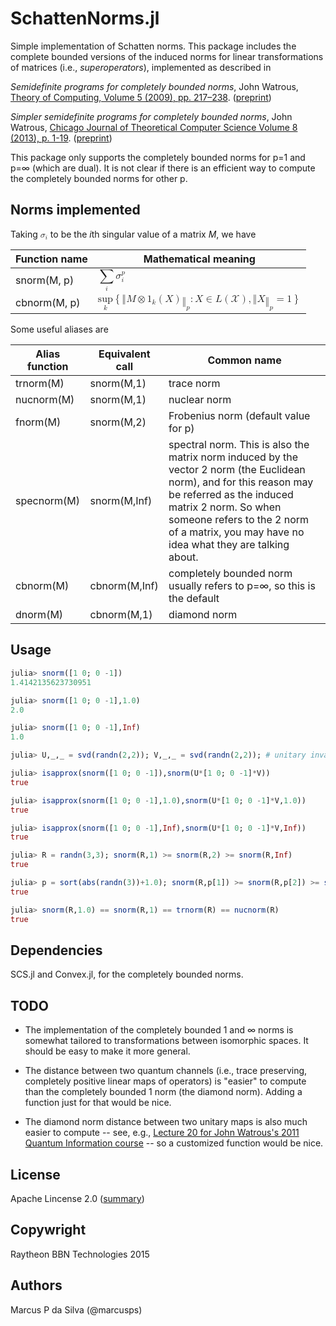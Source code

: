 # SchattenNorms.jl

Simple implementation of Schatten norms. This package includes the
complete bounded versions of the induced norms for linear
transformations of matrices (i.e., *superoperators*), implemented as
described in

*Semidefinite programs for completely bounded norms*, John Watrous, [Theory of Computing, Volume 5 (2009), pp. 217–238](http://theoryofcomputing.org/articles/v005a011/). ([preprint](http://arxiv.org/abs/0901.4709))

*Simpler semidefinite programs for completely bounded norms*, John Watrous, [Chicago Journal of Theoretical Computer Science Volume 8 (2013), p. 1-19](http://cjtcs.cs.uchicago.edu/articles/2013/8/contents.html). ([preprint](http://arxiv.org/abs/1207.5726))

This package only supports the completely bounded norms for p=1 and
p=∞ (which are dual). It is not clear if there is an efficient way to
compute the completely bounded norms for other p.

## Norms implemented

Taking <math><msub><mi>&#x03C3;</mi><mi>i</mi></msub></math> to be the *i*th singular value of a matrix *M*, we have

Function name | Mathematical meaning
--------------|---------------------
snorm(M, p)   | <math><mrow><mstyle displaystyle="true"><munder><mo>&#x02211;</mo><mi>i</mi></munder></mstyle><msubsup><mi>&#x003C3;</mi><mi>i</mi><mi>p</mi></msubsup></mrow></math>
cbnorm(M, p)  | <math><mrow><mstyle displaystyle="true"><munder><mi>sup</mi><mi>k</mi></munder></mstyle><mrow><mo form="prefix">{</mo><mo>&#x02016;</mo><mi>M</mi><mo>&#x02297;</mo><msub><mn>1</mn><mi>k</mi></msub><mrow><mo form="prefix">(</mo><mi>X</mi><mo form="postfix">)</mo></mrow><msub><mo>&#x02016;</mo><mi>p</mi></msub><mo>:</mo><mi>X</mi><mo>&#x02208;</mo><mi>L</mi><mrow><mo form="prefix">(</mo><mi>&#x1D4B3;</mi><mo form="postfix">)</mo></mrow><mo>,</mo><mo>&#x02016;</mo><mi>X</mi><msub><mo>&#x02016;</mo><mi>p</mi></msub><mo>=</mo><mn>1</mn><mo form="postfix">}</mo></mrow></mrow></math>

Some useful aliases are

Alias function | Equivalent call | Common name
---------------|-----------------|------------
trnorm(M) | snorm(M,1) | trace norm
nucnorm(M) | snorm(M,1) | nuclear norm
fnorm(M) | snorm(M,2) | Frobenius norm (default value for p)
specnorm(M) | snorm(M,Inf) | spectral norm. This is also the matrix norm induced by the vector 2 norm (the Euclidean norm), and for this reason may be referred as the induced matrix 2 norm. So when someone refers to the 2 norm of a matrix, you may have no idea what they are talking about.
cbnorm(M) | cbnorm(M,Inf) | completely bounded norm usually refers to p=∞, so this is the default
dnorm(M) | cbnorm(M,1) | diamond norm

## Usage

```julia
julia> snorm([1 0; 0 -1])
1.4142135623730951

julia> snorm([1 0; 0 -1],1.0)
2.0

julia> snorm([1 0; 0 -1],Inf)
1.0

julia> U,_,_ = svd(randn(2,2)); V,_,_ = svd(randn(2,2)); # unitary invariance

julia> isapprox(snorm([1 0; 0 -1]),snorm(U*[1 0; 0 -1]*V))
true

julia> isapprox(snorm([1 0; 0 -1],1.0),snorm(U*[1 0; 0 -1]*V,1.0))
true

julia> isapprox(snorm([1 0; 0 -1],Inf),snorm(U*[1 0; 0 -1]*V,Inf))
true

julia> R = randn(3,3); snorm(R,1) >= snorm(R,2) >= snorm(R,Inf)
true

julia> p = sort(abs(randn(3))+1.0); snorm(R,p[1]) >= snorm(R,p[2]) >= snorm(R,p[3])
true

julia> snorm(R,1.0) == snorm(R,1) == trnorm(R) == nucnorm(R)
true
```
   
## Dependencies

SCS.jl and Convex.jl, for the completely bounded norms.

## TODO

* The implementation of the completely bounded 1 and ∞ norms is
  somewhat tailored to transformations between isomorphic spaces. It
  should be easy to make it more general.

* The distance between two quantum channels (i.e., trace preserving,
  completely positive linear maps of operators) is "easier" to compute
  than the completely bounded 1 norm (the diamond norm). Adding a
  function just for that would be nice.

* The diamond norm distance between two unitary maps is also much easier to compute -- see, e.g., [Lecture 20 for John Watrous's 2011 Quantum Information course](https://cs.uwaterloo.ca/~watrous/CS766/LectureNotes/20.pdf) -- so a customized function would be nice.

## License

Apache Lincense 2.0 ([summary](https://tldrlegal.com/license/apache-license-2.0-(apache-2.0)))

## Copywright

Raytheon BBN Technologies 2015

## Authors

Marcus P da Silva (@marcusps)

